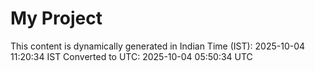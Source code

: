 # My Project

This content is dynamically generated in Indian Time (IST): 2025-10-04 11:20:34 IST
Converted to UTC: 2025-10-04 05:50:34 UTC
